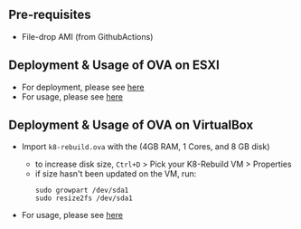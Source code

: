 ## Pre-requisites
- File-drop AMI (from GithubActions)

## Deployment & Usage of OVA on ESXI
- For deployment, please see [here](https://github.com/k8-proxy/GW-proxy/blob/master/OVAs-creation/OVA-MDs/FileDrop/2_Importing_OVA.md)
- For usage, please see [here](https://github.com/k8-proxy/GW-proxy/blob/master/OVAs-creation/OVA-MDs/FileDrop/3_OVA_Usage.md)


## Deployment & Usage of OVA on VirtualBox
- Import `k8-rebuild.ova` with the (4GB RAM, 1 Cores, and 8 GB disk)
    - to increase disk size, `Ctrl+D` > Pick your K8-Rebuild VM > Properties
    - if size hasn't been updated on the VM, run:
        ```
        sudo growpart /dev/sda1
        sudo resize2fs /dev/sda1
        ```

- For usage, please see [here](https://github.com/k8-proxy/GW-proxy/blob/master/OVAs-creation/OVA-MDs/FileDrop/3_OVA_Usage.md)

